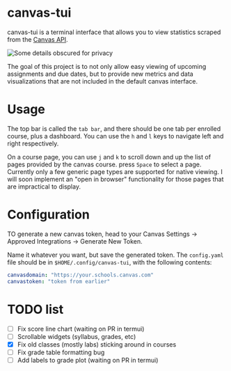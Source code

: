 # canvas-tui

canvas-tui is a terminal interface that allows you to view statistics scraped from the [Canvas API](https://canvas.instructure.com/doc/api/). 

![Some details obscured for privacy](https://i.imgur.com/Klao8nD.png)

The goal of this project is to not only allow easy viewing of upcoming assignments and due dates, but to provide new metrics and data visualizations that are not included in the default canvas interface. 

# Usage

The top bar is called the `tab bar`, and there should be one tab per enrolled course, plus a dashboard. You can use the `h` and `l` keys to navigate left and right respectively.

On a course page, you can use `j` and `k` to scroll down and up the list of pages provided by the canvas course. press `Space` to select a page. Currently only a few generic page types are supported for native viewing. I will soon implement an "open in browser" functionality for those pages that are impractical to display.

# Configuration

TO generate a new canvas token, head to your Canvas Settings -> Approved Integrations -> Generate New Token.

Name it whatever you want, but save the generated token. The `config.yaml` file should be in `$HOME/.config/canvas-tui`, with the following contents:

```yaml
canvasdomain: "https://your.schools.canvas.com"
canvastoken: "token from earlier"
```

# TODO list

- [ ] Fix score line chart (waiting on PR in termui)
- [ ] Scrollable widgets (syllabus, grades, etc)
- [x] Fix old classes (mostly labs) sticking around in courses
- [ ] Fix grade table formatting bug
- [ ] Add labels to grade plot (waiting on PR in termui)
